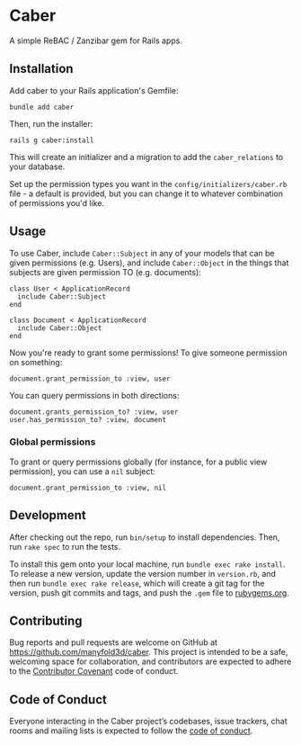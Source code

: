 # Caber

A simple ReBAC / Zanzibar gem for Rails apps.

## Installation

Add caber to your Rails application's Gemfile:

```
bundle add caber
```

Then, run the installer:

```
rails g caber:install
```

This will create an initializer and a migration to add the `caber_relations` to your database.

Set up the permission types you want in the `config/initializers/caber.rb` file - a default is provided, but you can change it to whatever combination of permissions you'd like.

## Usage

To use Caber, include `Caber::Subject` in any of your models that can be given permissions (e.g. Users), and include `Caber::Object` in the things that subjects are given permission TO (e.g. documents):

```
class User < ApplicationRecord
  include Caber::Subject
end

class Document < ApplicationRecord
  include Caber::Object
end
```

Now you're ready to grant some permissions! To give someone permission on something:

```
document.grant_permission_to :view, user
```

You can query permissions in both directions:
```
document.grants_permission_to? :view, user
user.has_permission_to? :view, document
```

### Global permissions

To grant or query permissions globally (for instance, for a public view permission), you can use a `nil` subject:

```
document.grant_permission_to :view, nil
```

## Development

After checking out the repo, run `bin/setup` to install dependencies. Then, run `rake spec` to run the tests.

To install this gem onto your local machine, run `bundle exec rake install`. To release a new version, update the version number in `version.rb`, and then run `bundle exec rake release`, which will create a git tag for the version, push git commits and tags, and push the `.gem` file to [rubygems.org](https://rubygems.org).

## Contributing

Bug reports and pull requests are welcome on GitHub at https://github.com/manyfold3d/caber. This project is intended to be a safe, welcoming space for collaboration, and contributors are expected to adhere to the [Contributor Covenant](http://contributor-covenant.org) code of conduct.

## Code of Conduct

Everyone interacting in the Caber project’s codebases, issue trackers, chat rooms and mailing lists is expected to follow the [code of conduct](https://github.com/manyfold3d/caber/blob/master/CODE_OF_CONDUCT.md).
